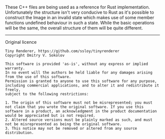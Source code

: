 These C++ files are being used as a reference for Rust implementation. Unfortunately the structure isn't very conducive to Rust as it's possible to construct the Image in an invalid state which makes use of some member functions undefined behaviour in such a state. While the basic operations will be the same, the overall structure of them will be quite different.

---
Original licence
```
Tiny Renderer, https://github.com/ssloy/tinyrenderer
Copyright Dmitry V. Sokolov

This software is provided 'as-is', without any express or implied warranty.
In no event will the authors be held liable for any damages arising from the use of this software.
Permission is granted to anyone to use this software for any purpose,
including commercial applications, and to alter it and redistribute it freely,
subject to the following restrictions:

1. The origin of this software must not be misrepresented; you must not claim that you wrote the original software. If you use this software in a product, an acknowledgment in the product documentation would be appreciated but is not required.
2. Altered source versions must be plainly marked as such, and must not be misrepresented as being the original software.
3. This notice may not be removed or altered from any source distribution.
```
